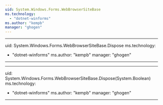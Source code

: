 ```yaml
---
uid: System.Windows.Forms.WebBrowserSiteBase
ms.technology: 
  - "dotnet-winforms"
ms.author: "kempb"
manager: "ghogen"
---
```


---
uid: System.Windows.Forms.WebBrowserSiteBase.Dispose
ms.technology: 
  - "dotnet-winforms"
ms.author: "kempb"
manager: "ghogen"
---

---
uid: System.Windows.Forms.WebBrowserSiteBase.Dispose(System.Boolean)
ms.technology: 
  - "dotnet-winforms"
ms.author: "kempb"
manager: "ghogen"
---
